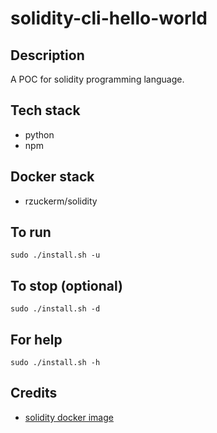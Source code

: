 # solidity-cli-hello-world

## Description
A POC for solidity programming language.

## Tech stack
- python
- npm

## Docker stack
- rzuckerm/solidity

## To run
`sudo ./install.sh -u`

## To stop (optional)
`sudo ./install.sh -d`

## For help
`sudo ./install.sh -h`

## Credits
- [solidity docker image](https://github.com/rzuckerm/solidity-docker-image.git)